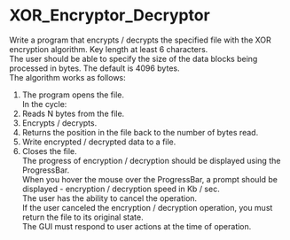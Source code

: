 # XOR_Encryptor_Decryptor


Write a program that encrypts / decrypts the specified file with the XOR encryption algorithm. Key length at least 6 characters.<br/>
The user should be able to specify the size of the data blocks being processed in bytes. The default is 4096 bytes.<br/>
The algorithm works as follows:<br/>
1. The program opens the file.<br/>
In the cycle:<br/>
2. Reads N bytes from the file.<br/>
3. Encrypts / decrypts.<br/>
4. Returns the position in the file back to the number of bytes read.<br/>
5. Write encrypted / decrypted data to a file.<br/>
6. Closes the file.<br/>
The progress of encryption / decryption should be displayed using the ProgressBar.<br/>
When you hover the mouse over the ProgressBar, a prompt should be displayed - encryption / decryption speed in Kb / sec.<br/>
The user has the ability to cancel the operation.<br/>
If the user canceled the encryption / decryption operation, you must return the file to its original state.<br/>
The GUI must respond to user actions at the time of operation.
